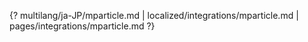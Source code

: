 {? multilang/ja-JP/mparticle.md | localized/integrations/mparticle.md | pages/integrations/mparticle.md ?}
